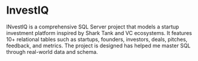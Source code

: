 # InvestIQ
INvestIQ is a comprehensive SQL Server project that models a startup investment platform inspired by Shark Tank and VC ecosystems. It features 10+ relational tables such as startups, founders, investors, deals, pitches, feedback, and metrics. The project is designed has helped me master SQL through real-world data and schema.
